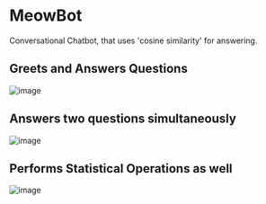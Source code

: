 # MeowBot
Conversational Chatbot, that uses 'cosine similarity' for answering.
## Greets and Answers  Questions
![image](https://user-images.githubusercontent.com/44989568/203833228-47fa1d6a-1158-4ad1-ae11-610c6c3c0be3.png)
## Answers two questions simultaneously
![image](https://user-images.githubusercontent.com/44989568/203833422-31924799-48c2-4407-8f7a-63bf5911f754.png)
## Performs Statistical Operations as well
![image](https://user-images.githubusercontent.com/44989568/203834688-a2d94b32-0b50-42d0-93d0-0ba4164cc749.png)
